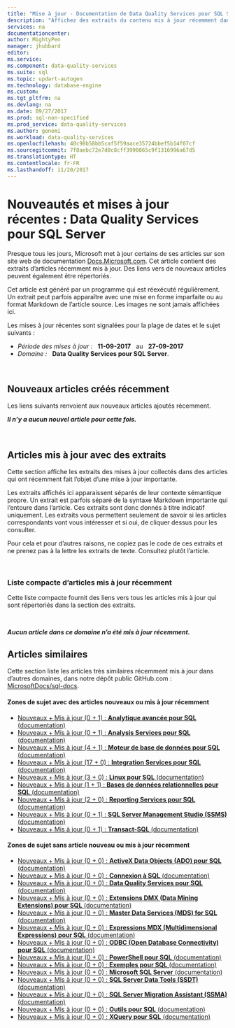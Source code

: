 ```yaml
---
title: "Mise à jour - Documentation de Data Quality Services pour SQL Server | Microsoft Docs"
description: "Affichez des extraits du contenu mis à jour récemment dans la documentation relative à Data Quality Services (DQS) pour Microsoft SQL Server."
services: na
documentationcenter: 
author: MightyPen
manager: jhubbard
editor: 
ms.service: 
ms.component: data-quality-services
ms.suite: sql
ms.topic: updart-autogen
ms.technology: database-engine
ms.custom: 
ms.tgt_pltfrm: na
ms.devlang: na
ms.date: 09/27/2017
ms.prod: sql-non-specified
ms.prod_service: data-quality-services
ms.author: genemi
ms.workload: data-quality-services
ms.openlocfilehash: 40c98b58bb5caf5f59aace35724bbef5b14f07cf
ms.sourcegitcommit: 7f8aebc72e7d0c8cff3990865c9f1316996a67d5
ms.translationtype: HT
ms.contentlocale: fr-FR
ms.lasthandoff: 11/20/2017
---
```

# <a name="new-and-recently-updated-data-quality-services-for-sql-server"></a>Nouveautés et mises à jour récentes : Data Quality Services pour SQL Server



Presque tous les jours, Microsoft met à jour certains de ses articles sur son site web de documentation [Docs.Microsoft.com](http://docs.microsoft.com/). Cet article contient des extraits d’articles récemment mis à jour. Des liens vers de nouveaux articles peuvent également être répertoriés.

Cet article est généré par un programme qui est réexécuté régulièrement. Un extrait peut parfois apparaître avec une mise en forme imparfaite ou au format Markdown de l’article source. Les images ne sont jamais affichées ici.

Les mises à jour récentes sont signalées pour la plage de dates et le sujet suivants :



- *Période des mises à jour :* &nbsp; **11-09-2017** &nbsp; au &nbsp; **27-09-2017**
- *Domaine :* &nbsp; **Data Quality Services pour SQL Server**.




&nbsp;

## <a name="new-articles-created-recently"></a>Nouveaux articles créés récemment

Les liens suivants renvoient aux nouveaux articles ajoutés récemment.


***Il n’y a aucun nouvel article pour cette fois.***



&nbsp;

## <a name="updated-articles-with-excerpts"></a>Articles mis à jour avec des extraits

Cette section affiche les extraits des mises à jour collectés dans des articles qui ont récemment fait l’objet d’une mise à jour importante.

Les extraits affichés ici apparaissent séparés de leur contexte sémantique propre. Un extrait est parfois séparé de la syntaxe Markdown importante qui l’entoure dans l’article. Ces extraits sont donc donnés à titre indicatif uniquement. Les extraits vous permettent seulement de savoir si les articles correspondants vont vous intéresser et si oui, de cliquer dessus pour les consulter.

Pour cela et pour d’autres raisons, ne copiez pas le code de ces extraits et ne prenez pas à la lettre les extraits de texte. Consultez plutôt l’article.





&nbsp;

<a name="compactupdatedlist"/>

### <a name="compact-list-of-articles-updated-recently"></a>Liste compacte d’articles mis à jour récemment

Cette liste compacte fournit des liens vers tous les articles mis à jour qui sont répertoriés dans la section des extraits.





&nbsp;

***Aucun article dans ce domaine n’a été mis à jour récemment.***






## <a name="similar-articles"></a>Articles similaires

<!--  HOW TO:
    Refresh this file's line items with the latest 'Count-in-Similars*' content.
    Then run Run-533-*.BAT
-->

Cette section liste les articles très similaires récemment mis à jour dans d’autres domaines, dans notre dépôt public GitHub.com : [MicrosoftDocs/sql-docs](https://github.com/MicrosoftDocs/sql-docs/).

#### <a name="subject-areas-which-do-have-new-or-recently-updated-articles"></a>Zones de sujet avec des articles nouveaux ou mis à jour récemment

- [Nouveaux + Mis à jour (0 + 1) : **Analytique avancée pour SQL** (documentation)](../advanced-analytics/new-updated-advanced-analytics.md)
- [Nouveaux + Mis à jour (0 + 1) : **Analysis Services pour SQL** (documentation)](../analysis-services/new-updated-analysis-services.md)
- [Nouveaux + Mis à jour (4 + 1) : **Moteur de base de données pour SQL** (documentation)](../database-engine/new-updated-database-engine.md)
- [Nouveaux + Mis à jour (17 + 0) : **Integration Services pour SQL** (documentation)](../integration-services/new-updated-integration-services.md)
- [Nouveaux + Mis à jour (3 + 0) : **Linux pour SQL** (documentation)](../linux/new-updated-linux.md)
- [Nouveaux + Mis à jour (1 + 1) : **Bases de données relationnelles pour SQL** (documentation)](../relational-databases/new-updated-relational-databases.md)
- [Nouveaux + Mis à jour (2 + 0) : **Reporting Services pour SQL** (documentation)](../reporting-services/new-updated-reporting-services.md)
- [Nouveaux + Mis à jour (0 + 1) : **SQL Server Management Studio (SSMS)** (documentation)](../ssms/new-updated-ssms.md)
- [Nouveaux + Mis à jour (0 + 1) : **Transact-SQL** (documentation)](../t-sql/new-updated-t-sql.md)

#### <a name="subject-areas-which-have-no-new-or-recently-updated-articles"></a>Zones de sujet sans article nouveau ou mis à jour récemment

- [Nouveaux + Mis à jour (0 + 0) : **ActiveX Data Objects (ADO) pour SQL** (documentation)](../ado/new-updated-ado.md)
- [Nouveaux + Mis à jour (0 + 0) : **Connexion à SQL** (documentation)](../connect/new-updated-connect.md)
- [Nouveaux + Mis à jour (0 + 0) : **Data Quality Services pour SQL** (documentation)](../data-quality-services/new-updated-data-quality-services.md)
- [Nouveaux + Mis à jour (0 + 0) : **Extensions DMX (Data Mining Extensions) pour SQL** (documentation)](../dmx/new-updated-dmx.md)
- [Nouveaux + Mis à jour (0 + 0) : **Master Data Services (MDS) for SQL** (documentation)](../master-data-services/new-updated-master-data-services.md)
- [Nouveaux + Mis à jour (0 + 0) : **Expressions MDX (Multidimensional Expressions) pour SQL** (documentation)](../mdx/new-updated-mdx.md)
- [Nouveaux + Mis à jour (0 + 0) : **ODBC (Open Database Connectivity) pour SQL** (documentation)](../odbc/new-updated-odbc.md)
- [Nouveaux + Mis à jour (0 + 0) : **PowerShell pour SQL** (documentation)](../powershell/new-updated-powershell.md)
- [Nouveaux + Mis à jour (0 + 0) : **Exemples pour SQL** (documentation)](../sample/new-updated-sample.md)
- [Nouveaux + Mis à jour (0 + 0) : **Microsoft SQL Server** (documentation)](../sql-server/new-updated-sql-server.md)
- [Nouveaux + Mis à jour (0 + 0) : **SQL Server Data Tools (SSDT)** (documentation)](../ssdt/new-updated-ssdt.md)
- [Nouveaux + Mis à jour (0 + 0) : **SQL Server Migration Assistant (SSMA)** (documentation)](../ssma/new-updated-ssma.md)
- [Nouveaux + Mis à jour (0 + 0) : **Outils pour SQL** (documentation)](../tools/new-updated-tools.md)
- [Nouveaux + Mis à jour (0 + 0) : **XQuery pour SQL** (documentation)](../xquery/new-updated-xquery.md)


